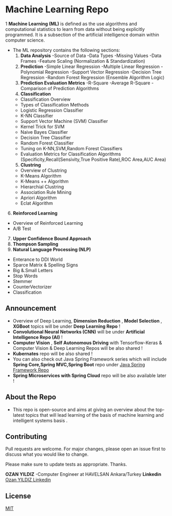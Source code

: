 
# Machine Learning Repo

1 **Machine Learning (ML)** is defined as the use algorithms and computational statistics to learn from data without being explicitly programmed. It is a subsection of the artificial intelligence domain within computer science.
- The ML repository contains the following sections:
  1. **Data Analysis**
   -Source of Data
   -Data Types
   -Missing Values
   -Data Frames
   -Feature Scaling (Normalization & Standardization)
  2. **Prediction**
   -Simple Linear Regression
   -Multiple Linear Regression
   -Polynomial Regression
   -Support Vector Regression
   -Decision Tree Regression
   -Random Forest Regression (Ensemble Algorithm Logic)
  3. **Prediction Evaluation Metrics**
   -R-Square
   -Average R-Square
   -Comparison of Prediction Algorithms
  4. **Classification**
   - Classification Overview
   - Types of Classification Methods
   - Logistic Regression Classifier
   - K-NN Classifier
   - Support Vector Machine (SVM) Classifier
   - Kernel Trick for SVM
   - Naive Bayes Classifier
   - Decision Tree Classifier
   - Random Forest Classifier
   - Tuning on K-NN,SVM,Random Forest Classifiers
   - Evaluation Metrics for Classification Algorithms (Specificity,Recall(Sensivity,True Positive Rate),ROC Area,AUC Area)
  5. **Clustring**
  - Overview of Clustring
  - K-Means Algorithm
  - K-Means ++ Algorithm
  - Hierarchial Clustring
  - Association Rule Mining
  - Apriori Algorithm
  - Eclat Algorithm
 6. **Reinforced Learning**
  - Overview of Reinforced Learning
  - A/B Test
 7. **Upper Confidence Bound Approach**
 8. **Thompson Sampling**
 9. **Natural Language Processing (NLP)**
  - Enterance to DDI World
  - Sparce Matrix & Spelling Signs
  - Big &.Small Letters
  - Stop Words
  - Stemmer
  - CounterVectorizer
  - Classification
  

## Announcement
- Overview of Deep Learning, **Dimension Reduction** , **Model Selection** , **XGBoot** topics will be under **Deep Learning Repo** !
- **Convolutional Neural Networks (CNN)** will be under **Artificial Intelligence Repo (AI)** !
- **Computer Vision** , **Self Autonomous Driving** with Tensorflow-Keras & Computer Vision & Deep Learning Repos will be also shared !
- **Kubernates** repo will be also shared !
- You can also check out Java Spring Framework series which will include **Spring Core,Spring MVC,Spring Boot** repo under
[Java Spring Framework Repo](https://github.com/ozanyldzgithuboffical/Spring)
- **Spring Microservices with Spring Cloud** repo will be also available later !

## About the Repo
- This repo is open-source and aims at giving an overview about the top-latest topics that will lead learning of the basis of machine learning and intelligent systems basis .

## Contributing
Pull requests are welcome. For major changes, please open an issue first to discuss what you would like to change.

Please make sure to update tests as appropriate. Thanks.

**OZAN YILDIZ**
-Computer Engineer at HAVELSAN Ankara/Turkey 
**Linkedin**
[Ozan YILDIZ Linkedin](https://www.linkedin.com/in/ozan-yildiz-b8137a173/)

## License
[MIT](https://choosealicense.com/licenses/mit/)
